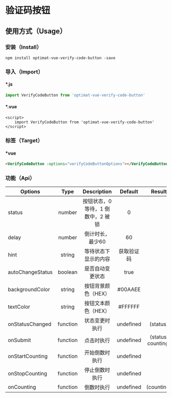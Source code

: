 # 验证码按钮
## 使用方式（Usage）
### 安装（Install）
``
npm install optimat-vue-verify-code-button -save
``

### 导入（Import）
#### *.js
```javascript
import VerifyCodeButton from 'optimat-vue-verify-code-button'
```
#### *.vue
```vue
<script>
    import VerifyCodeButton from 'optimat-vue-verify-code-button'
</script>
```
### 标签（Target）
#### *vue
```html
<VerifyCodeButton :options="verifyCodeButtonOptions"></VerifyCodeButton>
```

### 功能（Api）

| Options         | Type     | Description                 | Default | Result   |
|-----------------|:--------:|:---------------------------:|:--------:|:--------:|
| status  | number | 按钮状态，0 等待，1 倒数中，2 被锁 | 0 | |
| delay  | number | 倒计时长，最少60 | 60 | |
| hint  | string | 等待状态下显示的内容 | 获取验证码 | |
| autoChangeStatus  | boolean | 是否自动变更状态 | true | |
| backgroundColor  | string | 按钮背景颜色（HEX） | #00AAEE | |
| textColor  | string | 按钮文本颜色（HEX） | #FFFFFF | |
| onStatusChanged  | function | 状态变更时执行 | undefined | (status) |
| onSubmit  | function | 点击时执行 | undefined | (status, counting) |
| onStartCounting  | function | 开始倒数时执行 | undefined | |
| onStopCounting  | function | 停止倒数时执行 | undefined | |
| onCounting  | function | 倒数时执行 | undefined | (counting) |